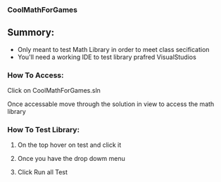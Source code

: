 ### CoolMathForGames

## Summory:
- Only meant to test Math Library in order to meet class secification 
- You'll need a working IDE to test library prafred VisualStudios 

### How To Access:
Click on CoolMathForGames.sln

Once accessable move through the solution in view to access the math library 

### How To Test Library:
1. On the top hover on test and click it 

2. Once you have the drop dowm menu 

3. Click Run all Test 

